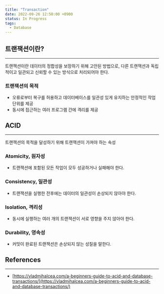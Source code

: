 ```yaml
---
title: "Transaction"
date: 2022-09-26 12:50:00 +0900
status: In Progress
tags:
  - Database
---
```


## 트랜잭션이란?

---

트랜잭션이란 데이터의 정합성을 보장하기 위해 고안된 방법으로, 다른 트랜잭션과 독립적이고 일관되고 신뢰할 수 있는 방식으로 처리되어야 한다.

### 트랜잭션의 목적

- 오류로부터 복구를 허용하고 데이터베이스를 일관성 있게 유지하는 안정적인 작업 단위를 제공
- 동시에 접근하는 여러 프로그램 간에 격리를 제공

## ACID

---

트랜잭션의 목적을 달성하기 위해 트랜잭션이 가져야 하는 속성

### Atomicity, 원자성

- 트랜잭션에 포함된 모든 작업이 모두 성공하거나 실패해야 한다.

### Consistency, 일관성

- 트랜잭션을 실행한 전후에는 데이터의 일관성이 손상되지 않아야 한다.

### Isolation, 격리성

- 동시에 실행하는 여러 개의 트랜잭션이 서로 영향을 주지 않아야 한다.

### Durability, 영속성

- 커밋이 완료된 트랜잭션은 손상되지 않는 성질을 말한다.

## References

---

- [https://vladmihalcea.com/a-beginners-guide-to-acid-and-database-transactions/](https://vladmihalcea.com/a-beginners-guide-to-acid-and-database-transactions/)
